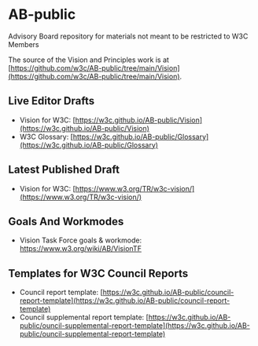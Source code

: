 # AB-public
Advisory Board repository for materials not meant to be restricted to W3C Members

The source of the Vision and Principles work is at [https://github.com/w3c/AB-public/tree/main/Vision](https://github.com/w3c/AB-public/tree/main/Vision).

## Live Editor Drafts

* Vision for W3C: [https://w3c.github.io/AB-public/Vision](https://w3c.github.io/AB-public/Vision)
* W3C Glossary: [https://w3c.github.io/AB-public/Glossary](https://w3c.github.io/AB-public/Glossary)

## Latest Published Draft
* Vision for W3C: [https://www.w3.org/TR/w3c-vision/](https://www.w3.org/TR/w3c-vision/)

## Goals And Workmodes
* Vision Task Force goals & workmode: https://www.w3.org/wiki/AB/VisionTF

## Templates for W3C Council Reports
* Council report template: [https://w3c.github.io/AB-public/council-report-template](https://w3c.github.io/AB-public/council-report-template)
* Council supplemental report template: [https://w3c.github.io/AB-public/ouncil-supplemental-report-template](https://w3c.github.io/AB-public/ouncil-supplemental-report-template)
